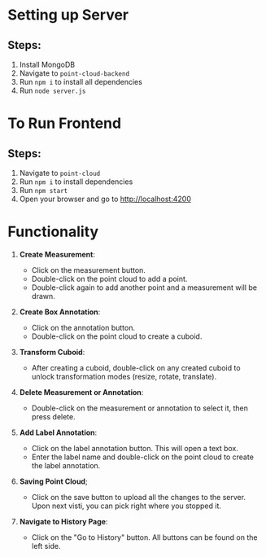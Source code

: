 # Setting up Server

## Steps:
1. Install MongoDB
2. Navigate to `point-cloud-backend`
3. Run `npm i` to install all dependencies
4. Run `node server.js`

# To Run Frontend

## Steps:
1. Navigate to `point-cloud`
2. Run `npm i` to install dependencies
3. Run `npm start`
4. Open your browser and go to [http://localhost:4200](http://localhost:4200)

# Functionality

1. **Create Measurement**:
   - Click on the measurement button.
   - Double-click on the point cloud to add a point.
   - Double-click again to add another point and a measurement will be drawn.

2. **Create Box Annotation**:
   - Click on the annotation button.
   - Double-click on the point cloud to create a cuboid.

3. **Transform Cuboid**:
   - After creating a cuboid, double-click on any created cuboid to unlock transformation modes (resize, rotate, translate).

4. **Delete Measurement or Annotation**:
   - Double-click on the measurement or annotation to select it, then press delete.

5. **Add Label Annotation**:
   - Click on the label annotation button. This will open a text box.
   - Enter the label name and double-click on the point cloud to create the label annotation.

6. **Saving Point Cloud**;
    - Click on the save button to upload all the changes to the server. Upon next visti, you can pick right where you stopped it. 

7. **Navigate to History Page**:
   - Click on the "Go to History" button. All buttons can be found on the left side.

